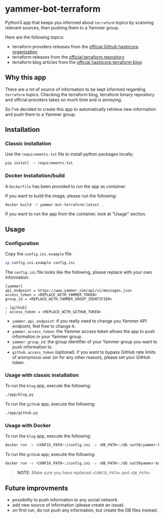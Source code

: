 # yammer-bot-terraform

Python3 app that keeps you informed about `terraform` topics by scanning relevant sources, then pushing them to a Yammer group.

Here are the following topics:
- terraform providers releases from the [official Github hashicorp organization](https://github.com/hashicorp/)
- terraform releases from the [official terraform repository](https://github.com/hashicorp/terraform)
- terraform blog articles from the [official hashicorp terraform blog](https://www.hashicorp.com/blog/products/terraform)

## Why this app

There are a lot of source of information to be kept informed regarding `terraform` topics.
Checking the terraform blog, terraform binary repository and official providers takes so much time and is annoying.

So I've decided to create this app to automatically retrieve new information and push them to a Yammer group.

## Installation

### Classic installation

Use the `requirements.txt` file to install python packages locally:

```bash
pip install -r requirements.txt
```

### Docker installation/build

A `Dockerfile` has been provided to run the app as container.

If you want to build the image, please run the following:

```bash
docker build -t yammer-bot-terraform:latest .
```

If you want to run the app from the container, look at "Usage" section.

## Usage

### Configuration

Copy the `config.ini.example` file:

```bash
cp config.ini.example config.ini
```

The `config.ini` file looks like the following, please replace with your own information:

```ìni
[yammer]
api_endpoint = https://www.yammer.com/api/v1/messages.json
access_token = <REPLACE_WITH_YAMMER_TOKEN>
group_id = <REPLACE_WITH_YAMMER_GROUP_IDENTIFIER>

; [github]
; access_token = <REPLACE_WITH_GITHUB_TOKEN>
```

- `yammer.api_endpoint`: if you really need to change you Yammer API endpoint, feel free to change it.
- `yammer.access_token`: the Yammer access token allows the app to push information in your Yammer group.
- `yammer.group_id`: the group identifier of your Yammer group you want to push information to.
- `github.access_token` (optional): if you want to bypass GitHub rate limits of anonymous user (or for any other reason), please set your GitHub token.

### Usage with classic installation

To run the `blog` app, execute the following:

```bash
./app/blog.py
```

To run the `github` app, execute the following:

```bash
./app/github.py
```

### Usage with Docker

To run the `blog` app, execute the following:

```bash
docker run -v <CONFIG_PATH>:/config.ini -v <DB_PATH>:/db xat59/yammer-bot-terraform python blog.py
```

To run the `github` app, execute the following:

```bash
docker run -v <CONFIG_PATH>:/config.ini -v <DB_PATH>:/db xat59yammer-bot-terraform python github.py
```

> **NOTE**: Make sure you have replaced `<CONFIG_PATH>` and `<DB_PATH>`

## Future improvments

- possibility to push information to any social network.
- add new source of information (please create an issue).
- on first run, do not push any information, but create the DB files instead.